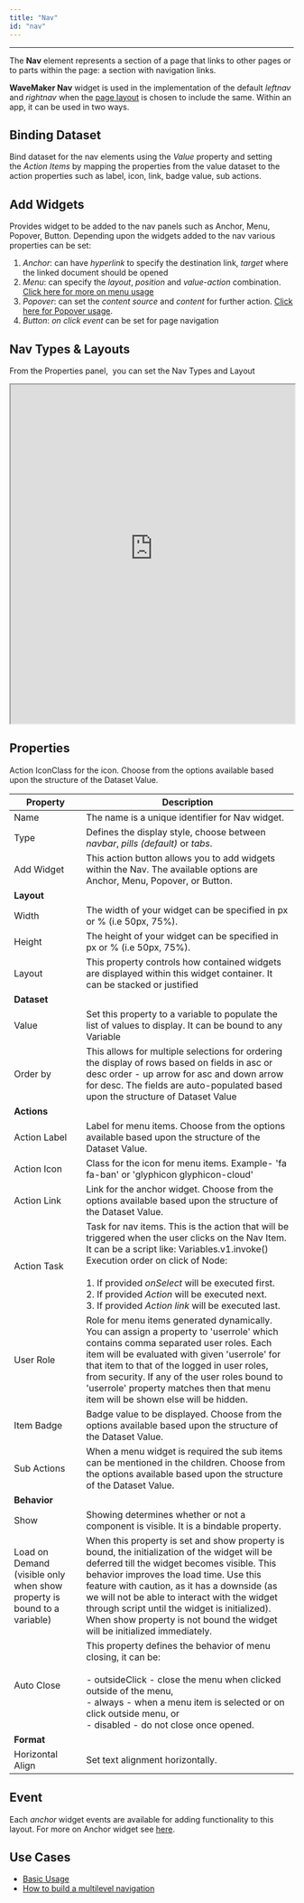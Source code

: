 ```yaml
---
title: "Nav"
id: "nav"
---
```

---

The **Nav** element represents a section of a page that links to other pages or to parts within the page: a section with navigation links.

**WaveMaker Nav** widget is used in the implementation of the default _leftnav_ and _rightnav_ when the [page layout](/learn/app-development/ui-design/page-concepts/page-layouts/) is chosen to include the same. Within an app, it can be used in two ways. 

## Binding Dataset

Bind dataset for the nav elements using the _Value_ property and setting the _Action Items_ by mapping the properties from the value dataset to the action properties such as label, icon, link, badge value, sub actions.

## Add Widgets
Provides widget to be added to the nav panels such as Anchor, Menu, Popover, Button. Depending upon the widgets added to the nav various properties can be set:

1. _Anchor_: can have _hyperlink_ to specify the destination link, _target_ where the linked document should be opened
2. _Menu_: can specify the _layout_, _position_ and _value_-_action_ combination. [Click here for more on menu usage](/learn/app-development/widgets/navigation/dropdown-menu/)
3. _Popover_: can set the _content source_ and _content_ for further action. [Click here for Popover usage](/learn/app-development/widgets/navigation/popover/).
4. _Button_: _on click event_ can be set for page navigation

## Nav Types & Layouts

From the Properties panel,  you can set the Nav Types and Layout 

<iframe width="100%" height="600" style="background-color: snow;" allowtransparency="true" src="https://apps.wavemakeronline.com/documentation_snippets/#/Nav">Nav Types</iframe>

## Properties

Action IconClass for the icon. Choose from the options available based upon the structure of the Dataset Value.

| **Property** | **Description** |
| --- | --- |
| Name | The name is a unique identifier for Nav widget. |
| Type | Defines the display style, choose between _navbar_, _pills (default)_ or _tabs_. |
| Add Widget | This action button allows you to add widgets within the Nav. The available options are Anchor, Menu, Popover, or Button. |
| **Layout** |
| Width | The width of your widget can be specified in px or % (i.e 50px, 75%). |
| Height | The height of your widget can be specified in px or % (i.e 50px, 75%). |
| Layout | This property controls how contained widgets are displayed within this widget container. It can be stacked or justified |
| **Dataset** |
| Value | Set this property to a variable to populate the list of values to display. It can be bound to any Variable |
| Order by | This allows for multiple selections for ordering the display of rows based on fields in asc or desc order - up arrow for asc and down arrow for desc. The fields are auto-populated based upon the structure of Dataset Value |
| **Actions** |
| Action Label | Label for menu items. Choose from the options available based upon the structure of the Dataset Value. |
| Action Icon | Class for the icon for menu items. Example- 'fa fa-ban' or 'glyphicon glyphicon-cloud' |
| Action Link | Link for the anchor widget. Choose from the options available based upon the structure of the Dataset Value. |
| Action Task | Task for nav items. This is the action that will be triggered when the user clicks on the Nav Item. It can be a script like: Variables.v1.invoke() Execution order on click of Node: <br><br> 1. If provided _onSelect_ will be executed first. <br> 2. If provided _Action_ will be executed next. <br> 3. If provided _Action link_ will be executed last. <br>  |
| User Role | Role for menu items generated dynamically. You can assign a property to 'userrole' which contains comma separated user roles. Each item will be evaluated with given 'userrole' for that item to that of the logged in user roles, from security. If any of the user roles bound to 'userrole' property matches then that menu item will be shown else will be hidden. |
| Item Badge | Badge value to be displayed. Choose from the options available based upon the structure of the Dataset Value. |
| Sub Actions | When a menu widget is required the sub items can be mentioned in the children. Choose from the options available based upon the structure of the Dataset Value. |
| **Behavior** |
| Show | Showing determines whether or not a component is visible. It is a bindable property. |
| Load on Demand (visible only when show property is bound to a variable) | When this property is set and show property is bound, the initialization of the widget will be deferred till the widget becomes visible. This behavior improves the load time. Use this feature with caution, as it has a downside (as we will not be able to interact with the widget through script until the widget is initialized). When show property is not bound the widget will be initialized immediately. |
| Auto Close | This property defines the behavior of menu closing, it can be: <br><br> - outsideClick - close the menu when clicked outside of the menu, <br> - always - when a menu item is selected or on click outside menu, or <br> - disabled - do not close once opened.  |
| **Format** |
| Horizontal Align | Set text alignment horizontally. |

## Event

Each _anchor_ widget events are available for adding functionality to this layout. For more on Anchor widget see [here](/learn/app-development/widgets/basic/anchor/ "Basic Widgets").

## Use Cases

- [Basic Usage](/learn/app-development/widgets/navigation/nav-basic-usage/)
- [How to build a multilevel navigation](/learn/app-development/widgets/navigation/nav-basic-usage/#multilevel)

